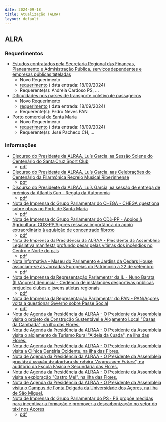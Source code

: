 ```yaml
---
date: 2024-09-18
title: Atualização (ALRA)
layout: default
---
```

## ALRA

### Requerimentos

* [Estudos contratados pela Secretaria Regional das Finanças, Planeamento e Administração Pública, serviços dependentes e empresas públicas tuteladas](http://base.alra.pt:82/4DACTION/w_pesquisa_registo/4/8510)
  * Novo Requerimento
  * [requerimento](http://base.alra.pt:82/Doc_Req/XIIIreque151.pdf) ( data entrada: 18/09/2024)
  * Requerente(s): Andreia Cardoso PS, ...
* [Dificuldades nos passes de transporte coletivo de passageiros](http://base.alra.pt:82/4DACTION/w_pesquisa_registo/4/8507)
  * Novo Requerimento
  * [requerimento](http://base.alra.pt:82/Doc_Req/XIIIreque149.pdf) ( data entrada: 18/09/2024)
  * Requerente(s): Pedro Neves PAN
* [Porto comercial de Santa Maria](http://base.alra.pt:82/4DACTION/w_pesquisa_registo/4/8508)
  * Novo Requerimento
  * [requerimento](http://base.alra.pt:82/Doc_Req/XIIIreque150.pdf) ( data entrada: 18/09/2024)
  * Requerente(s): José Pacheco CH, ...

### Informações

* [Discurso do Presidente da ALRAA, Luís Garcia, na Sessão Solene do Centenário do Santa Cruz Sport Club](http://base.alra.pt:82/4DACTION/w_pesquisa_registo/8/20257)
  * [pdf](http://base.alra.pt:82/Doc_Noticias/NI20257.pdf)
* [Discurso do Presidente da ALRAA, Luís Garcia, nas Celebrações do Centenário da Filarmónica Recreio Musical Ribeirinhense](http://base.alra.pt:82/4DACTION/w_pesquisa_registo/8/20258)
  * [pdf](http://base.alra.pt:82/Doc_Noticias/NI20258.pdf)
* [Discurso do Presidente da ALRAA, Luís Garcia, na sessão de entrega de prémios da Atlantis Cup - Regata da Autonomia](http://base.alra.pt:82/4DACTION/w_pesquisa_registo/8/20259)
  * [pdf](http://base.alra.pt:82/Doc_Noticias/NI20259.pdf)
* [Nota de Imprensa do Grupo Parlamentar do CHEGA - CHEGA questiona sobre obras no Porto de Santa Maria](http://base.alra.pt:82/4DACTION/w_pesquisa_registo/8/20260)
  * [pdf](http://base.alra.pt:82/Doc_Noticias/NI20260.pdf)
* [Nota de Imprensa do Grupo Parlamentar do CDS-PP - Apoios à Agricultura: CDS-PP/Açores ressalva importância do apoio extraordinário à aquisição de concentrado fibroso](http://base.alra.pt:82/4DACTION/w_pesquisa_registo/8/20244)
  * [pdf](http://base.alra.pt:82/Doc_Noticias/NI20244.pdf)
* [Nota de Imprensa da Presidência da ALRAA - Presidente da Assembleia Legislativa manifesta profundo pesar pelas vítimas dos incêndios no Centro e Norte do país](http://base.alra.pt:82/4DACTION/w_pesquisa_registo/8/20245)
  * [pdf](http://base.alra.pt:82/Doc_Noticias/NI20245.pdf)
* [Nota Informativa - Museu do Parlamento e Jardins da Cedars House associam-se às Jornadas Europeias do Património a 22 de setembro](http://base.alra.pt:82/4DACTION/w_pesquisa_registo/8/20246)
  * [pdf](http://base.alra.pt:82/Doc_Noticias/NI20246.pdf)
* [Nota de Imprensa da Representação Parlamentar da IL -  Nuno Barata (IL/Açores) denuncia - Cedência de instalações desportivas públicas prejudica clubes e jovens atletas regionais](http://base.alra.pt:82/4DACTION/w_pesquisa_registo/8/20247)
  * [pdf](http://base.alra.pt:82/Doc_Noticias/NI20247.pdf)
* [Nota de Imprensa da Representação Parlamentar do PAN - PAN/Açores volta a questionar Governo sobre Passe Social](http://base.alra.pt:82/4DACTION/w_pesquisa_registo/8/20248)
  * [pdf](http://base.alra.pt:82/Doc_Noticias/NI20248.pdf)
* [Nota de Agenda da Presidência da ALRAA - O Presidente da Assembleia visita o projeto de Construção Sustentável e Alojamento Local "Casas da Cambada", na ilha das Flores.](http://base.alra.pt:82/4DACTION/w_pesquisa_registo/8/20249)
* [Nota de Agenda da Presidência da ALRAA - O Presidente da Assembleia visita o alojamento de Turismo Rural "Aldeia da Cuada", na ilha das Flores.](http://base.alra.pt:82/4DACTION/w_pesquisa_registo/8/20250)
* [Nota de Agenda da Presidência da ALRAA - O Presidente da Assembleia visita a Clínica Dentária Ocidente, na ilha das Flores.](http://base.alra.pt:82/4DACTION/w_pesquisa_registo/8/20251)
* [Nota de Agenda da Presidência da ALRAA - O Presidente da Assembleia preside à sessão de abertura do roteiro "Açores com Futuro", no auditório da Escola Básica e Secundária das Flores.](http://base.alra.pt:82/4DACTION/w_pesquisa_registo/8/20252)
* [Nota de Agenda da Presidência da ALRAA - O Presidente da Assembleia visita a exploração "Castro Mel", na ilha das Flores.](http://base.alra.pt:82/4DACTION/w_pesquisa_registo/8/20253)
* [Nota de Agenda da Presidência da ALRAA - O Presidente da Assembleia visita o Campus de Ponta Delgada da Universidade dos Açores, na ilha de São Miguel.](http://base.alra.pt:82/4DACTION/w_pesquisa_registo/8/20254)
* [Nota de Imprensa do Grupo Parlamentar do PS - PS propõe medidas para incentivar a formação e promover a descarbonização no setor do táxi nos Açores](http://base.alra.pt:82/4DACTION/w_pesquisa_registo/8/20255)
  * [pdf](http://base.alra.pt:82/Doc_Noticias/NI20255.pdf)
